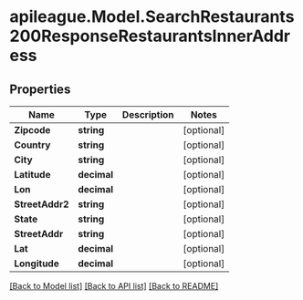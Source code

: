 # apileague.Model.SearchRestaurants200ResponseRestaurantsInnerAddress

## Properties

Name | Type | Description | Notes
------------ | ------------- | ------------- | -------------
**Zipcode** | **string** |  | [optional] 
**Country** | **string** |  | [optional] 
**City** | **string** |  | [optional] 
**Latitude** | **decimal** |  | [optional] 
**Lon** | **decimal** |  | [optional] 
**StreetAddr2** | **string** |  | [optional] 
**State** | **string** |  | [optional] 
**StreetAddr** | **string** |  | [optional] 
**Lat** | **decimal** |  | [optional] 
**Longitude** | **decimal** |  | [optional] 

[[Back to Model list]](../README.md#documentation-for-models) [[Back to API list]](../README.md#documentation-for-api-endpoints) [[Back to README]](../README.md)

